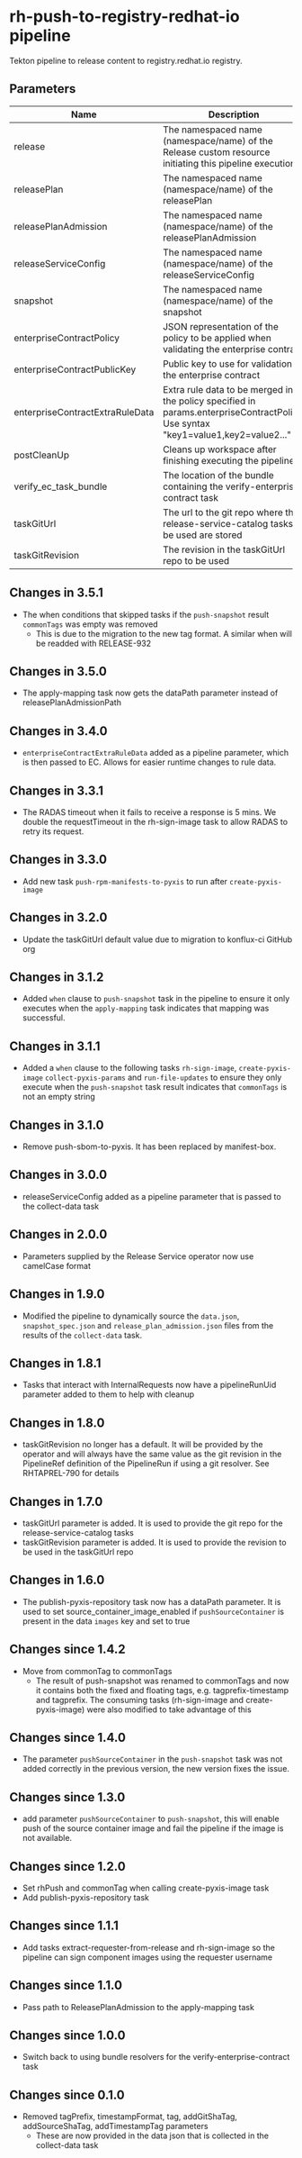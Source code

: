 # rh-push-to-registry-redhat-io pipeline

Tekton pipeline to release content to registry.redhat.io registry.

## Parameters

| Name | Description | Optional | Default value |
|------|-------------|----------|---------------|
| release | The namespaced name (namespace/name) of the Release custom resource initiating this pipeline execution | No | - |
| releasePlan | The namespaced name (namespace/name) of the releasePlan | No | - |
| releasePlanAdmission | The namespaced name (namespace/name) of the releasePlanAdmission | No | - |
| releaseServiceConfig | The namespaced name (namespace/name) of the releaseServiceConfig | No | - |
| snapshot | The namespaced name (namespace/name) of the snapshot | No | - |
| enterpriseContractPolicy | JSON representation of the policy to be applied when validating the enterprise contract | No | - |
| enterpriseContractPublicKey | Public key to use for validation by the enterprise contract | Yes | k8s://openshift-pipelines/public-key |
| enterpriseContractExtraRuleData | Extra rule data to be merged into the policy specified in params.enterpriseContractPolicy. Use syntax "key1=value1,key2=value2..." | Yes | pipeline_intention=release |
| postCleanUp | Cleans up workspace after finishing executing the pipeline | Yes | true |
| verify_ec_task_bundle | The location of the bundle containing the verify-enterprise-contract task | No | - |
| taskGitUrl | The url to the git repo where the release-service-catalog tasks to be used are stored | Yes | https://github.com/konflux-ci/release-service-catalog.git |
| taskGitRevision | The revision in the taskGitUrl repo to be used | No | - |

## Changes in 3.5.1
* The when conditions that skipped tasks if the `push-snapshot` result `commonTags` was empty was removed
  * This is due to the migration to the new tag format. A similar when will be readded with RELEASE-932

## Changes in 3.5.0
* The apply-mapping task now gets the dataPath parameter instead of releasePlanAdmissionPath

## Changes in 3.4.0
* `enterpriseContractExtraRuleData` added as a pipeline parameter, which is
  then passed to EC. Allows for easier runtime changes to rule data.

## Changes in 3.3.1
* The RADAS timeout when it fails to receive a response is 5 mins.
  We double the requestTimeout in the rh-sign-image task to allow
  RADAS to retry its request.

## Changes in 3.3.0
* Add new task `push-rpm-manifests-to-pyxis` to run after `create-pyxis-image`

## Changes in 3.2.0
* Update the taskGitUrl default value due to migration
  to konflux-ci GitHub org

## Changes in 3.1.2
* Added `when` clause to `push-snapshot` task in the pipeline
  to ensure it only executes when the `apply-mapping` task
  indicates that mapping was successful.

## Changes in 3.1.1
* Added a `when` clause to the following tasks
  `rh-sign-image`,
  `create-pyxis-image`
  `collect-pyxis-params` and
  `run-file-updates`
  to ensure they only execute when the `push-snapshot`
  task result indicates that `commonTags` is not an empty string

## Changes in 3.1.0
* Remove push-sbom-to-pyxis. It has been replaced by manifest-box.

## Changes in 3.0.0
* releaseServiceConfig added as a pipeline parameter that is passed to the collect-data task

## Changes in 2.0.0
* Parameters supplied by the Release Service operator now use camelCase format

## Changes in 1.9.0
* Modified the pipeline to dynamically source the `data.json`, `snapshot_spec.json` and
  `release_plan_admission.json` files from the results of the `collect-data` task.

## Changes in 1.8.1
* Tasks that interact with InternalRequests now have a pipelineRunUid parameter added to them to help with cleanup

## Changes in 1.8.0
* taskGitRevision no longer has a default. It will be provided by the operator and will always have the same value as
  the git revision in the PipelineRef definition of the PipelineRun if using a git resolver. See RHTAPREL-790 for details

## Changes in 1.7.0
* taskGitUrl parameter is added. It is used to provide the git repo for the release-service-catalog tasks
* taskGitRevision parameter is added. It is used to provide the revision to be used in the taskGitUrl repo

## Changes in 1.6.0
* The publish-pyxis-repository task now has a dataPath parameter. It is used to set
  source_container_image_enabled if `pushSourceContainer` is present in the data `images` key
  and set to true

## Changes since 1.4.2
* Move from commonTag to commonTags
  - The result of push-snapshot was renamed to commonTags and now it contains both the fixed and floating
    tags, e.g. tagprefix-timestamp and tagprefix. The consuming tasks (rh-sign-image and create-pyxis-image)
    were also modified to take advantage of this

## Changes since 1.4.0
* The parameter `pushSourceContainer` in the `push-snapshot` task
  was not added correctly in the previous version, the new version
  fixes the issue.

## Changes since 1.3.0
* add parameter `pushSourceContainer` to `push-snapshot`, this will
  enable push of the source container image and fail the pipeline if the
  image is not available.

## Changes since 1.2.0
* Set rhPush and commonTag when calling create-pyxis-image task
* Add publish-pyxis-repository task

## Changes since 1.1.1
* Add tasks extract-requester-from-release and rh-sign-image so the pipeline can sign
  component images using the requester username

## Changes since 1.1.0
* Pass path to ReleasePlanAdmission to the apply-mapping task

## Changes since 1.0.0
* Switch back to using bundle resolvers for the verify-enterprise-contract task

## Changes since 0.1.0
* Removed tagPrefix, timestampFormat, tag, addGitShaTag, addSourceShaTag, addTimestampTag parameters
  - These are now provided in the data json that is collected in the collect-data task

